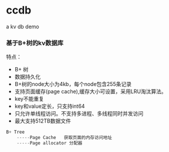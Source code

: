 # ccdb
a kv db demo

### 基于B+树的kv数据库
特点：
- B+ 树
- 数据持久化
- B+树的node大小为4kb，每个node包含255条记录
- 支持页面缓存(page cache),缓存大小可设置，采用LRU淘汰算法。
- key不能重复
- key和value定长，只支持int64
- 只允许单线程访问。不支持多进程、多线程同时并发访问
- 最大支持512TB数据文件


```cpp
B+ Tree
    -----Page Cache   获取页面的内存访问地址
    -----Page allocator 分配器

```